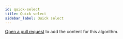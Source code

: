 ```yaml
---
id: quick-select
title: Quick select
sidebar_label: Quick select
---
```


[Open a pull request](https://github.com/AllAlgorithms/algorithms/tree/master/docs/quick-select.md) to add the content for this algorithm.